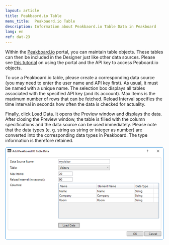 ```yaml
---
layout: article
title: Peakbaord.io Table
menu_title:  Peakbaord.io Table
description: Information about Peakbaord.io Table Data in Peakboard
lang: en
ref: dat-23
---
```

Within the [Peakboard.io](https://peakboard.io/myaccountlogin) portal, you can maintain table objects. These tables can then be included in the Designer just like other data sources. Please see [this tutorial]() on using the portal and the API key to access Peaboard.io objects.

To use a Peakboard.io table, please create a corresponding data source (you may need to enter the user name and API key first). As usual, it must be named with a unique name. The selection box displays all tables associated with the specified API key (and its account). Max Items is the maximum number of rows that can be fetched. Reload Interval specifies the time interval in seconds how often the data is checked for actuality.

Finally, click Load Data. It opens the Preview window and displays the data. After closing the Preview window, the table is filled with the column specifications and the data source can be used immediately. Please note that the data types (e. g. string as string or integer as number) are converted into the corresponding data types in Peakboard. The type information is therefore retained.

![image_1](/assets/images/Data_Sources/Peakboard_IO/datasource_peakboardio_table_01.png)

